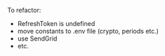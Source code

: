 To refactor:
- RefreshToken is undefined
- move constants to .env file (crypto, periods etc.)
- use SendGrid
- etc.
